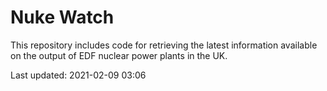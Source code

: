 # Nuke Watch

This repository includes code for retrieving the latest information available on the output of EDF nuclear power plants in the UK.

Last updated: 2021-02-09 03:06